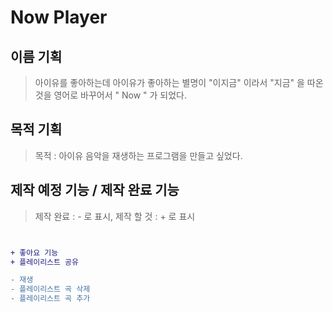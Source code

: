# Now Player


## 이름 기획 
> 아이유를 좋아하는데 아이유가 좋아하는 별명이 "이지금" 이라서 "지금" 을 따온 것을 영어로 바꾸어서 " Now " 가 되었다.

## 목적 기획
> 목적 : 아이유 음악을 재생하는 프로그램을 만들고 싶었다.

## 제작 예정 기능 / 제작 완료 기능
> 제작 완료 : - 로 표시, 제작 할 것 : + 로 표시
```diff


+ 좋아요 기능
+ 플레이리스트 공유

- 재생
- 플레이리스트 곡 삭제
- 플레이리스트 곡 추가

```
